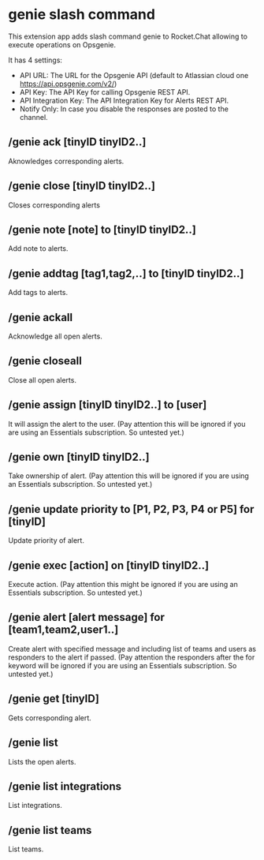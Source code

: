# genie slash command
This extension app adds slash command genie to Rocket.Chat allowing to execute operations on Opsgenie.

It has 4 settings:
- API URL: The URL for the Opsgenie API (default to Atlassian cloud one https://api.opsgenie.com/v2/)
- API Key: The API Key for calling Opsgenie REST API.
- API Integration Key: The API Integration Key for Alerts REST API.
- Notify Only: In case you disable the responses are posted to the channel.

## /genie ack [tinyID tinyID2..]

Aknowledges corresponding alerts.

## /genie close [tinyID tinyID2..]

Closes corresponding alerts

## /genie note [note] to [tinyID tinyID2..]

Add note to alerts.

## /genie addtag [tag1,tag2,..] to [tinyID tinyID2..]

Add tags to alerts.

## /genie ackall

Acknowledge all open alerts.

## /genie closeall

Close all open alerts.

## /genie assign [tinyID tinyID2..] to [user]

It will assign the alert to the user.
(Pay attention this will be ignored if you are using an Essentials subscription. So untested yet.)

## /genie own [tinyID tinyID2..]

Take ownership of alert.
(Pay attention this will be ignored if you are using an Essentials subscription. So untested yet.)

## /genie update priority to [P1, P2, P3, P4 or P5] for [tinyID]

Update priority of alert.

## /genie exec [action] on [tinyID tinyID2..]

Execute action.
(Pay attention this might be ignored if you are using an Essentials subscription. So untested yet.)

## /genie alert [alert message] for [team1,team2,user1..]

Create alert with specified message and including list of teams and users as responders to the alert if passed.
(Pay attention the responders after the for keyword will be ignored if you are using an Essentials subscription. So untested yet.)

## /genie get [tinyID]

Gets corresponding alert.

## /genie list

Lists the open alerts.

## /genie list integrations

List integrations.

## /genie list teams

List teams.


